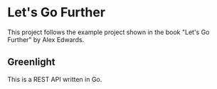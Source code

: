 # Let's Go Further

This project follows the example project shown in the book "Let's Go Further" by Alex Edwards.

## Greenlight

This is a REST API written in Go.

